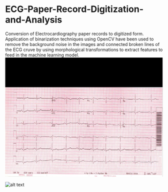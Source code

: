 # ECG-Paper-Record-Digitization-and-Analysis
Conversion of Electrocardiography paper records to digitized form. Application of binarization techniques using OpenCV have been used to remove the background noise in the images and connected broken lines of the ECG cruve by using morphological transformations to extract features to feed in the machine learning model.
![alt text](https://github.com/darshitj15/ECG-Paper-Record-Digitization-and-Analysis/blob/master/Initial-Image-after-converting-from-pdf.png?raw=true)

![alt text](https://github.com/darshitj15/Rent-Invoice-automation/blob/master/Inputs.png?raw=true)

